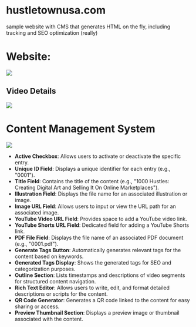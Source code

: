 # hustletownusa.com
sample website with CMS that generates HTML on the fly, including tracking and SEO optimization (really)
<h1>Website:</h1>
<img src="https://github.com/user-attachments/assets/d1f90ced-4593-4a3d-940b-824b59b9e779">
<h2>Video Details</h2>
<img src="https://github.com/user-attachments/assets/42f40a6a-1ebe-4383-a7cc-5acc76caa920">

<h1>Content Management System</h1>
<img src="https://github.com/user-attachments/assets/54c2b268-aaff-4d74-99ab-ade7ebdf63ec">
<ul>
  <li><strong>Active Checkbox</strong>: Allows users to activate or deactivate the specific entry.</li>
  <li><strong>Unique ID Field</strong>: Displays a unique identifier for each entry (e.g., "0001").</li>
  <li><strong>Title Field</strong>: Contains the title of the content (e.g., "1000 Hustles: Creating Digital Art and Selling It On Online Marketplaces").</li>
  <li><strong>Illustration Field</strong>: Displays the file name for an associated illustration or image.</li>
  <li><strong>Image URL Field</strong>: Allows users to input or view the URL path for an associated image.</li>
  <li><strong>YouTube Video URL Field</strong>: Provides space to add a YouTube video link.</li>
  <li><strong>YouTube Shorts URL Field</strong>: Dedicated field for adding a YouTube Shorts link.</li>
  <li><strong>PDF File Field</strong>: Displays the file name of an associated PDF document (e.g., "0001.pdf").</li>
  <li><strong>Generate Tags Button</strong>: Automatically generates relevant tags for the content based on keywords.</li>
  <li><strong>Generated Tags Display</strong>: Shows the generated tags for SEO and categorization purposes.</li>
  <li><strong>Outline Section</strong>: Lists timestamps and descriptions of video segments for structured content navigation.</li>
  <li><strong>Rich Text Editor</strong>: Allows users to write, edit, and format detailed descriptions or scripts for the content.</li>
   <li><strong>QR Code Generator</strong>: Generates a QR code linked to the content for easy sharing or access.</li>
  <li><strong>Preview Thumbnail Section</strong>: Displays a preview image or thumbnail associated with the content.</li>
</ul>
